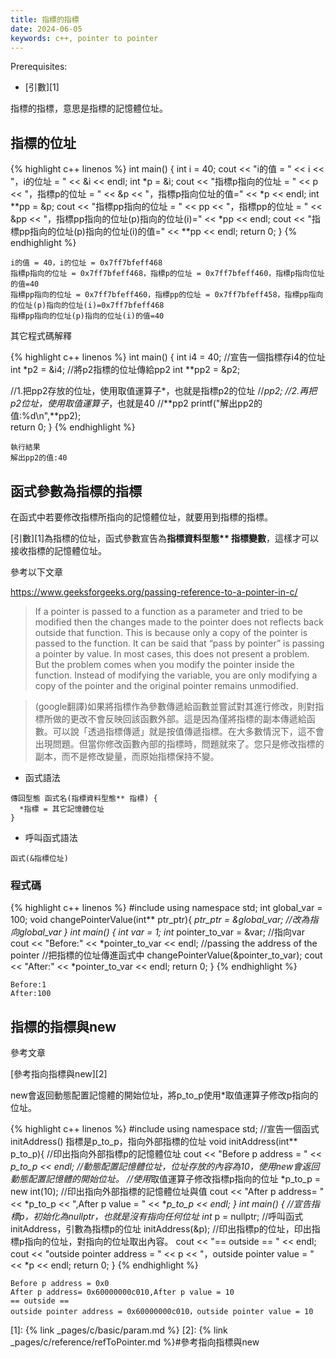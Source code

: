 ```yaml
---
title: 指標的指標
date: 2024-06-05
keywords: c++, pointer to pointer
---
```


Prerequisites:

- [引數][1]

指標的指標，意思是指標的記憶體位址。

## 指標的位址

{% highlight c++ linenos %}
int main() {
  int i = 40;
  cout << "i的值 = " << i << "，i的位址 = " << &i << endl;
  int *p = &i;
  cout << "指標p指向的位址 = " << p << "，指標p的位址 = " << &p << "，指標p指向位址的值=" << *p << endl;
  int **pp = &p;
  cout << "指標pp指向的位址 = " << pp << "，指標pp的位址 = " << &pp << "，指標pp指向的位址(p)指向的位址(i)=" << *pp << endl;
  cout << "指標pp指向的位址(p)指向的位址(i)的值=" << **pp << endl;
  return 0;
}
{% endhighlight %}

```
i的值 = 40，i的位址 = 0x7ff7bfeff468
指標p指向的位址 = 0x7ff7bfeff468，指標p的位址 = 0x7ff7bfeff460，指標p指向位址的值=40
指標pp指向的位址 = 0x7ff7bfeff460，指標pp的位址 = 0x7ff7bfeff458，指標pp指向的位址(p)指向的位址(i)=0x7ff7bfeff468
指標pp指向的位址(p)指向的位址(i)的值=40
```

其它程式碼解釋

{% highlight c++ linenos %}
int main() {
  int i4 = 40;
  //宣告一個指標存i4的位址
  int *p2 = &i4;
  //將p2指標的位址傳給pp2
  int **pp2 = &p2;

  //1.把pp2存放的位址，使用取值運算子*，也就是指標p2的位址
  //*pp2;
  //2.再把p2位址，使用取值運算子*，也就是40
  //**pp2
  printf("解出pp2的值:%d\n",**pp2);  
  return 0;
}
{% endhighlight %}

```
執行結果
解出pp2的值:40
```

## 函式參數為指標的指標

在函式中若要修改指標所指向的記憶體位址，就要用到指標的指標。

[引數][1]為指標的位址，函式參數宣告為**指標資料型態\*\* 指標變數**，這樣才可以接收指標的記憶體位址。

參考以下文章

<https://www.geeksforgeeks.org/passing-reference-to-a-pointer-in-c/>

> If a pointer is passed to a function as a parameter and tried to be modified then the changes made to the pointer does not reflects back outside that function. This is because only a copy of the pointer is passed to the function. It can be said that “pass by pointer” is passing a pointer by value. In most cases, this does not present a problem. But the problem comes when you modify the pointer inside the function. Instead of modifying the variable, you are only modifying a copy of the pointer and the original pointer remains unmodified.

> (google翻譯)如果將指標作為參數傳遞給函數並嘗試對其進行修改，則對指標所做的更改不會反映回該函數外部。這是因為僅將指標的副本傳遞給函數。可以說「透過指標傳遞」就是按值傳遞指標。在大多數情況下，這不會出現問題。但當你修改函數內部的指標時，問題就來了。您只是修改指標的副本，而不是修改變量，而原始指標保持不變。


- 函式語法

```
傳回型態 函式名(指標資料型態** 指標) {
  *指標 = 其它記憶體位址
}
```

- 呼叫函式語法

```
函式(&指標位址)
```

### 程式碼

{% highlight c++ linenos %}
#include <iostream>
using namespace std;
int global_var = 100;
void changePointerValue(int** ptr_ptr){
  *ptr_ptr = &global_var; //改為指向global_var
}
int main() {
  int var = 1;
  int* pointer_to_var = &var; //指向var
  cout << "Before:" << *pointer_to_var << endl;
  //passing the address of the pointer
  //把指標的位址傳進函式中
  changePointerValue(&pointer_to_var);
  cout << "After:" << *pointer_to_var << endl;
  return 0;
}
{% endhighlight %}

```
Before:1
After:100
```


## 指標的指標與new

參考文章

[參考指向指標與new][2]

new會返回動態配置記憶體的開始位址，將p_to_p使用\*取值運算子修改p指向的位址。

{% highlight c++ linenos %}
#include <iostream>
using namespace std;
//宣告一個函式initAddress() 指標是p_to_p，指向外部指標的位址
void initAddress(int** p_to_p){
  //印出指向外部指標p的記憶體位址
  cout << "Before p address = " << *p_to_p << endl;
  //動態配置記憶體位址，位址存放的內容為10，使用new會返回動態配置記憶體的開始位址。
  //使用*取值運算子修改指標p指向的位址
  *p_to_p = new int(10);
  //印出指向外部指標的記憶體位址與值
  cout  << "After p address= " << *p_to_p << ",After p value = " << **p_to_p << endl;
}
int main() {
  //宣告指標p，初始化為nullptr，也就是沒有指向任何位址
  int* p = nullptr;
  //呼叫函式initAddress，引數為指標p的位址
  initAddress(&p);
  //印出指標p的位址，印出指標p指向的位址，對指向的位址取出內容。
  cout << "== outside == " << endl;
  cout << "outside pointer address = " << p << "，outside pointer value = " << *p << endl;
  return 0;
}
{% endhighlight %}

```
Before p address = 0x0
After p address= 0x60000000c010,After p value = 10
== outside == 
outside pointer address = 0x60000000c010，outside pointer value = 10
```

[1]: {% link _pages/c/basic/param.md %}
[2]: {% link _pages/c/reference/refToPointer.md %}#參考指向指標與new
